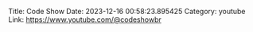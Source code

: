 Title: Code Show
Date: 2023-12-16 00:58:23.895425
Category: youtube
Link: https://www.youtube.com/@codeshowbr
